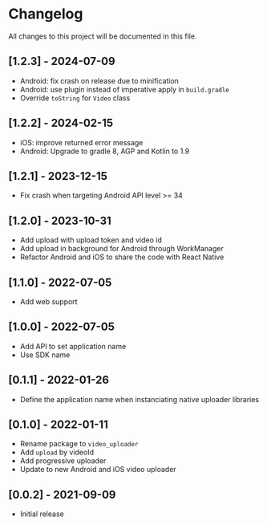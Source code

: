 # Changelog
All changes to this project will be documented in this file.

## [1.2.3] - 2024-07-09
- Android: fix crash on release due to minification
- Android: use plugin instead of imperative apply in `build.gradle`
- Override `toString` for `Video` class

## [1.2.2] - 2024-02-15
- iOS: improve returned error message
- Android: Upgrade to gradle 8, AGP and Kotlin to 1.9

## [1.2.1] - 2023-12-15
- Fix crash when targeting Android API level >= 34

## [1.2.0] - 2023-10-31
- Add upload with upload token and video id
- Add upload in background for Android through WorkManager
- Refactor Android and iOS to share the code with React Native

## [1.1.0] - 2022-07-05
- Add web support

## [1.0.0] - 2022-07-05
- Add API to set application name
- Use SDK name

## [0.1.1] - 2022-01-26
- Define the application name when instanciating native uploader libraries
  
## [0.1.0] - 2022-01-11
- Rename package to `video_uploader`
- Add `upload` by videoId
- Add progressive uploader
- Update to new Android and iOS video uploader

## [0.0.2] - 2021-09-09
- Initial release

